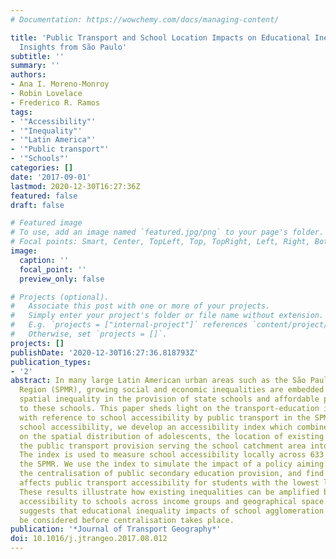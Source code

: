 ```yaml
---
# Documentation: https://wowchemy.com/docs/managing-content/

title: 'Public Transport and School Location Impacts on Educational Inequalities:
  Insights from São Paulo'
subtitle: ''
summary: ''
authors:
- Ana I. Moreno-Monroy
- Robin Lovelace
- Frederico R. Ramos
tags:
- '"Accessibility"'
- '"Inequality"'
- '"Latin America"'
- '"Public transport"'
- '"Schools"'
categories: []
date: '2017-09-01'
lastmod: 2020-12-30T16:27:36Z
featured: false
draft: false

# Featured image
# To use, add an image named `featured.jpg/png` to your page's folder.
# Focal points: Smart, Center, TopLeft, Top, TopRight, Left, Right, BottomLeft, Bottom, BottomRight.
image:
  caption: ''
  focal_point: ''
  preview_only: false

# Projects (optional).
#   Associate this post with one or more of your projects.
#   Simply enter your project's folder or file name without extension.
#   E.g. `projects = ["internal-project"]` references `content/project/deep-learning/index.md`.
#   Otherwise, set `projects = []`.
projects: []
publishDate: '2020-12-30T16:27:36.818793Z'
publication_types:
- '2'
abstract: In many large Latin American urban areas such as the São Paulo Metropolitan
  Region (SPMR), growing social and economic inequalities are embedded through high
  spatial inequality in the provision of state schools and affordable public transport
  to these schools. This paper sheds light on the transport-education inequality nexus
  with reference to school accessibility by public transport in the SPMR. To assess
  school accessibility, we develop an accessibility index which combines information
  on the spatial distribution of adolescents, the location of existing schools, and
  the public transport provision serving the school catchment area into a single measure.
  The index is used to measure school accessibility locally across 633 areas within
  the SPMR. We use the index to simulate the impact of a policy aiming at increasing
  the centralisation of public secondary education provision, and find that it negatively
  affects public transport accessibility for students with the lowest levels of accessibility.
  These results illustrate how existing inequalities can be amplified by variable
  accessibility to schools across income groups and geographical space. The research
  suggests that educational inequality impacts of school agglomeration policies should
  be considered before centralisation takes place.
publication: '*Journal of Transport Geography*'
doi: 10.1016/j.jtrangeo.2017.08.012
---
```

